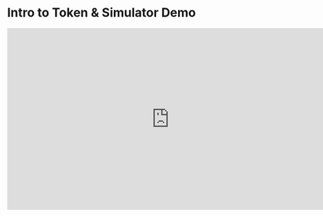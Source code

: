 # Intro to Token & Simulator Demo

<iframe width="750" height="421" src="https://www.youtube.com/embed/JqblB39RlSg?start=57" frameborder="0" allow="accelerometer; autoplay; encrypted-media; gyroscope; picture-in-picture" allowfullscreen></iframe>